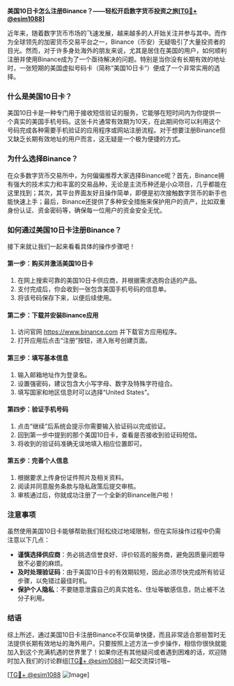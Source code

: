 **美国10日卡怎么注册Binance？——轻松开启数字货币投资之旅[[TG💪+ @esim1088](https://t.me/s/esim1088)]**

近年来，随着数字货币市场的飞速发展，越来越多的人开始关注并参与其中。而作为全球领先的加密货币交易平台之一，Binance（币安）无疑吸引了大量投资者的目光。然而，对于许多身处海外的朋友来说，尤其是居住在美国的用户，如何顺利注册并使用Binance成为了一个亟待解决的问题。特别是当你没有长期有效的地址时，一张短期的美国虚拟号码卡（简称“美国10日卡”）便成了一个非常实用的选择。

### 什么是美国10日卡？

美国10日卡是一种专门用于接收短信验证的服务，它能够在短时间内为你提供一个真实的美国手机号码。这张卡片通常有效期为10天，在此期间你可以利用这个号码完成各种需要手机验证的应用程序或网站注册流程。对于想要注册Binance但又缺乏长期有效地址的用户而言，这无疑是一个极为便捷的方式。

### 为什么选择Binance？

在众多数字货币交易所中，为何偏偏推荐大家选择Binance呢？首先，Binance拥有强大的技术实力和丰富的交易品种，无论是主流币种还是小众项目，几乎都能在这里找到；其次，其平台界面友好且操作简单，即便是初次接触数字货币的新手也能快速上手；最后，Binance还提供了多种安全措施来保护用户的资产，比如双重身份认证、资金密码等，确保每一位用户的资金安全无忧。

### 如何通过美国10日卡注册Binance？

接下来就让我们一起来看看具体的操作步骤吧！

#### 第一步：购买并激活美国10日卡

1. 在网上搜索可靠的美国10日卡供应商，并根据需求选购合适的产品。
2. 支付完成后，你会收到一张包含美国手机号码的信息单。
3. 将该号码保存下来，以便后续使用。

#### 第二步：下载并安装Binance应用

1. 访问官网 https://www.binance.com 并下载官方应用程序。
2. 打开应用后点击“注册”按钮，进入账号创建页面。

#### 第三步：填写基本信息

1. 输入邮箱地址作为登录名。
2. 设置强密码，建议包含大小写字母、数字及特殊字符组合。
3. 填写国家和地区信息时可以选择“United States”。

#### 第四步：验证手机号码

1. 点击“继续”后系统会提示你需要输入验证码以完成验证。
2. 回到第一步中提到的那个美国10日卡，查看是否接收到验证码短信。
3. 将收到的验证码准确无误地填入相应位置即可。

#### 第五步：完善个人信息

1. 根据要求上传身份证件照片及相关资料。
2. 阅读并同意服务条款与隐私政策后提交审核。
3. 审核通过后，你就成功注册了一个全新的Binance账户啦！

### 注意事项

虽然使用美国10日卡能够帮助我们轻松绕过地域限制，但在实际操作过程中仍需注意以下几点：

- **谨慎选择供应商**：务必挑选信誉良好、评价较高的服务商，避免因质量问题导致不必要的麻烦。
- **及时处理验证码**：由于美国10日卡的有效期较短，因此必须尽快完成所有验证步骤，以免错过最佳时机。
- **保护个人隐私**：不要随意泄露自己的真实姓名、住址等敏感信息，防止被不法分子利用。

### 结语

综上所述，通过美国10日卡注册Binance不仅简单快捷，而且非常适合那些暂时无法提供长期有效地址的海外用户。只要按照上述方法一步步操作，相信你很快就能加入到这个充满机遇的世界里了！如果你还有其他疑问或者遇到困难的话，欢迎随时加入我们的讨论群组[[TG💪+ @esim1088](https://t.me/s/esim1088)]一起交流探讨哦~ 

[[TG💪+ @esim1088](https://t.me/s/esim1088) ![Image](https://i.postimg.cc/4NQfJmqS/Snipaste-2025-05-13-00-14-12.png)]